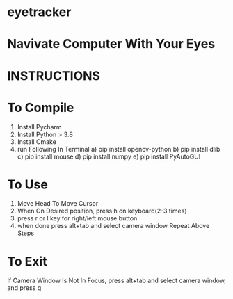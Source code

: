 # eyetracker
# Navivate Computer With Your Eyes
# INSTRUCTIONS
# To Compile
1. Install Pycharm
2. Install Python > 3.8
3. Install Cmake
4. run Following In Terminal
  a) pip install opencv-python
  b) pip install dlib
  c) pip install mouse
  d) pip install numpy
  e) pip install PyAutoGUI
  
# To Use
1. Move Head To Move Cursor
2. When On Desired position, press h on keyboard(2-3 times)
3. press r or l key for right/left mouse button
4. when done press alt+tab and select camera window
Repeat Above Steps
# To Exit
If Camera Window Is Not In Focus, press alt+tab and select camera window, and press q
